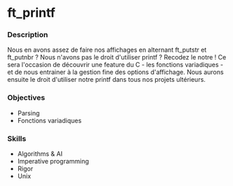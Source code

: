 # ft_printf
### Description
Nous en avons assez de faire nos affichages en alternant ft_putstr et ft_putnbr ? Nous n'avons pas le droit d'utiliser printf ? Recodez le notre ! Ce sera l'occasion de découvrir une feature du C - les fonctions variadiques - et de nous entrainer à la gestion fine des options d'affichage. Nous aurons ensuite le droit d'utiliser notre printf dans tous nos projets ultérieurs.
### Objectives
* Parsing
* Fonctions variadiques
### Skills
* Algorithms & AI
* Imperative programming
* Rigor
* Unix